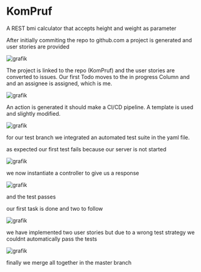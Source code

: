 # KomPruf
A REST bmi calculator that accepts height and weight as parameter

After initially commiting the repo to github.com a project is generated and user stories are provided

![grafik](https://user-images.githubusercontent.com/30460028/228292540-3e5a847a-5fa0-47a3-9464-2e23b8947adc.png)

The project is linked to the repo (KomPruf) and the user stories are converted to issues. 
Our first Todo moves to the in progress Column and and an assignee is assigned, which is me.

![grafik](https://user-images.githubusercontent.com/30460028/228293492-49f29313-e307-4f6a-8527-cf9f1856bdc1.png)

An action is generated it should make a CI/CD pipeline.
A template is used and slightly modified.

![grafik](https://user-images.githubusercontent.com/30460028/228304127-01a0d17f-5a8e-4520-8443-653dd2944915.png)

for our test branch we integrated an automated test suite in the yaml file.

as expected our first test fails because our server is not started

![grafik](https://user-images.githubusercontent.com/30460028/228304547-ae780c21-c41b-4d3f-a625-92954061f9b6.png)

we now instantiate a controller to give us a response 

![grafik](https://user-images.githubusercontent.com/30460028/228305820-3eb2cb94-9b85-4aa1-8903-d25017202f05.png)

and the test passes



our first task is done and two to follow

![grafik](https://user-images.githubusercontent.com/30460028/228308106-b86a53ca-3db6-4bae-9906-8bf7de4f4c4c.png)


we have implemented two user stories but due to a wrong test strategy we couldnt automatically pass the tests

![grafik](https://user-images.githubusercontent.com/30460028/228317295-ef688ed6-dbec-4c51-9216-7a76d2b221ff.png)




finally we merge all together in the master branch

